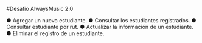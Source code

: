 #Desafio AlwaysMusic 2.0


● Agregar un nuevo estudiante.
● Consultar los estudiantes registrados.
● Consultar estudiante por rut.
● Actualizar la información de un estudiante.
● Eliminar el registro de un estudiante.
